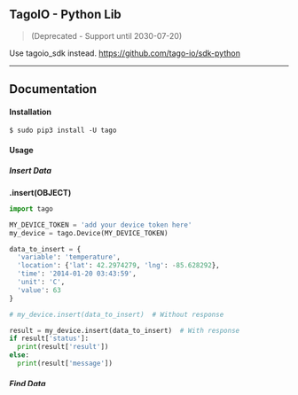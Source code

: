 ## TagoIO - Python Lib
> (Deprecated - Support until 2030-07-20)

Use tagoio_sdk instead. https://github.com/tago-io/sdk-python

---

## Documentation

#### Installation

```
$ sudo pip3 install -U tago
```

#### Usage
##### Insert Data
**.insert(OBJECT)**
``` python
import tago

MY_DEVICE_TOKEN = 'add your device token here'
my_device = tago.Device(MY_DEVICE_TOKEN)

data_to_insert = {
  'variable': 'temperature',
  'location': {'lat': 42.2974279, 'lng': -85.628292},
  'time': '2014-01-20 03:43:59',
  'unit': 'C',
  'value': 63
}

# my_device.insert(data_to_insert)  # Without response

result = my_device.insert(data_to_insert)  # With response
if result['status']:
  print(result['result'])
else:
  print(result['message'])
```

##### Find Data
**.find(OBJECT)**
``` python
import tago

MY_DEVICE_TOKEN = 'add your device token here'
my_device = tago.Device(MY_DEVICE_TOKEN)

findData = my_device.find({'query': 'last_value'})
if findData['status'] is True:
  print(findData['result']) # Array with data
else:
  print(findData['message']) # Error (if status is False)
```

## License

TagoIO SDK for Python is released under the [Apache-2.0 License](https://github.com/tago-io/tago-sdk-python/blob/master/LICENSE.md).
